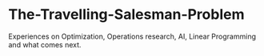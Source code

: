 # The-Travelling-Salesman-Problem
Experiences on Optimization, Operations research, AI, Linear Programming and what comes next.

